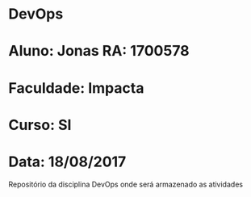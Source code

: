 # DevOps
# Aluno: Jonas RA: 1700578
# Faculdade: Impacta
# Curso: SI
# Data: 18/08/2017
Repositório da disciplina DevOps onde será armazenado as atividades
